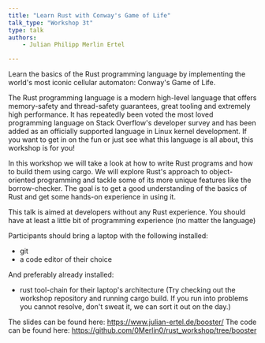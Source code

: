 ```yaml
---
title: "Learn Rust with Conway's Game of Life"
talk_type: "Workshop 3t"
type: talk
authors:
    - Julian Philipp Merlin Ertel

---
```


Learn the basics of the Rust programming language by implementing the world's most iconic cellular automaton: Conway's Game of Life.

The Rust programming language is a modern high-level language that offers memory-safety and thread-safety guarantees, great tooling and extremely high performance.
It has repeatedly been voted the most loved programming language on Stack Overflow's developer survey and has been added as an officially supported language in Linux kernel development.
If you want to get in on the fun or just see what this language is all about, this workshop is for you!

In this workshop we will take a look at how to write Rust programs and how to build them using cargo.
We will explore Rust's approach to object-oriented programming and tackle some of its more unique features like the borrow-checker.
The goal is to get a good understanding of the basics of Rust and get some hands-on experience in using it.

This talk is aimed at developers without any Rust experience.
You should have at least a little bit of programming experience (no matter the language)

Participants should bring a laptop with the following installed:
- git
- a code editor of their choice

And preferably already installed:
- rust tool-chain for their laptop's architecture (Try checking out the workshop repository and running cargo build. If you run into problems you cannot resolve, don't sweat it, we can sort it out on the day.)

The slides can be found here: https://www.julian-ertel.de/booster/
The code can be found here: https://github.com/0Merlin0/rust_workshop/tree/booster
